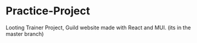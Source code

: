 # Practice-Project
Looting Trainer Project, Guild website made with React and MUI. (its in the master branch)
